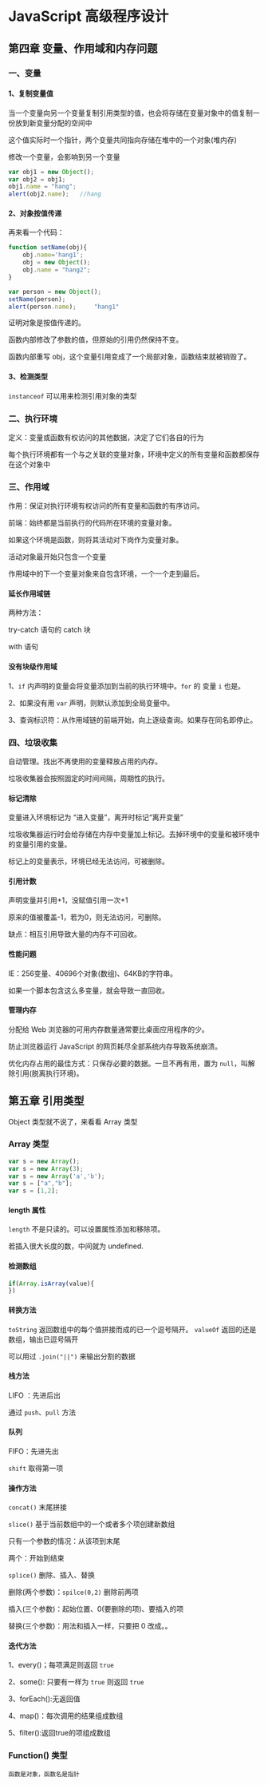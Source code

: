 # JavaScript 高级程序设计

## 第四章 变量、作用域和内存问题

### 一、变量

#### 1、复制变量值

当一个变量向另一个变量复制引用类型的值，也会将存储在变量对象中的值复制一份放到新变量分配的空间中

这个值实际时一个指针，两个变量共同指向存储在堆中的一个对象(堆内存)

修改一个变量，会影响到另一个变量

```js
var obj1 = new Object();
var obj2 = obj1;
obj1.name = "hang";
alert(obj2.name);   //hang
```

#### 2、对象按值传递

再来看一个代码：

```js
function setName(obj){
    obj.name='hang1';
    obj = new Object();
    obj.name = "hang2";
}

var person = new Object();
setName(person);
alert(person.name);     "hang1"
```

证明对象是按值传递的。

函数内部修改了参数的值，但原始的引用仍然保持不变。

函数内部重写 obj，这个变量引用变成了一个局部对象，函数结束就被销毁了。

#### 3、检测类型

`instanceof` 可以用来检测引用对象的类型

### 二、执行环境

定义：变量或函数有权访问的其他数据，决定了它们各自的行为

每个执行环境都有一个与之关联的变量对象，环境中定义的所有变量和函数都保存在这个对象中

### 三、作用域

作用：保证对执行环境有权访问的所有变量和函数的有序访问。

前端：始终都是当前执行的代码所在环境的变量对象。

如果这个环境是函数，则将其活动对下岗作为变量对象。

活动对象最开始只包含一个变量

作用域中的下一个变量对象来自包含环境，一个一个走到最后。

#### 延长作用域链

两种方法：

try-catch 语句的 catch 块

with 语句

#### 没有块级作用域

1、`if` 内声明的变量会将变量添加到当前的执行环境中。`for` 的 变量 `i` 也是。

2、如果没有用 `var` 声明，则默认添加到全局变量中。

3、查询标识符：从作用域链的前端开始，向上逐级查询。如果存在同名即停止。

### 四、垃圾收集

自动管理。找出不再使用的变量释放占用的内存。

垃圾收集器会按照固定的时间间隔，周期性的执行。

#### 标记清除

变量进入环境标记为 “进入变量”，离开时标记“离开变量”

垃圾收集器运行时会给存储在内存中变量加上标记。去掉环境中的变量和被环境中的变量引用的变量。

标记上的变量表示，环境已经无法访问，可被删除。

#### 引用计数

声明变量并引用+1，没赋值引用一次+1

原来的值被覆盖-1，若为0，则无法访问，可删除。

缺点：相互引用导致大量的内存不可回收。

#### 性能问题

IE：256变量、40696个对象(数组)、64KB的字符串。

如果一个脚本包含这么多变量，就会导致一直回收。

#### 管理内存

分配给 Web 浏览器的可用内存数量通常要比桌面应用程序的少。

防止浏览器运行 JavaScript 的网页耗尽全部系统内存导致系统崩溃。

优化内存占用的最佳方式：只保存必要的数据。一旦不再有用，置为 `null`，叫解除引用(脱离执行环境)。

## 第五章 引用类型

Object 类型就不说了，来看看 Array 类型

### Array 类型

```js
var s = new Array();
var s = new Array(3);
var s = new Array('a','b');
var s = ["a","b"];
var s = [1,2];
```

#### length 属性

`length` 不是只读的。可以设置属性添加和移除项。

若插入很大长度的数，中间就为 undefined.

#### 检测数组

```js
if(Array.isArray(value){
})
```

#### 转换方法

`toString` 返回数组中的每个值拼接而成的已一个逗号隔开。
`valueOf` 返回的还是数组，输出已逗号隔开

可以用过 `.join("||")` 来输出分割的数据

#### 栈方法

LIFO ：先进后出

通过 `push`、`pull` 方法

#### 队列

FIFO：先进先出

`shift` 取得第一项

#### 操作方法

`concat()` 末尾拼接

`slice()` 基于当前数组中的一个或者多个项创建新数组

只有一个参数的情况：从该项到末尾

两个：开始到结束

`splice()` 删除、插入、替换

删除(两个参数)：`spilce(0,2)` 删除前两项

插入(三个参数)：起始位置、0(要删除的项)、要插入的项

替换(三个参数)：用法和插入一样，只要把 0 改成。。

#### 迭代方法

1、every()；每项满足则返回 `true`

2、some(): 只要有一样为 `true` 则返回 `true`

3、forEach():无返回值

4、map()：每次调用的结果组成数组

5、filter():返回true的项组成数组

### Function() 类型

`函数是对象，函数名是指针`












